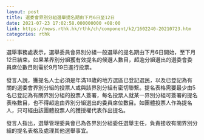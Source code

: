 ```yaml
---
layout: post
title: 選委會界別分組選舉提名期由下月6日至12日
date: 2021-07-23 17:02:58.000000000 +08:00
link: https://news.rthk.hk/rthk/ch/component/k2/1602240-20210723.htm
categories: rthk
---
```


選舉事務處表示，選舉委員會界別分組一般選舉的提名期由下月6日開始，至下月12日結束。如果某界別分組獲有效提名的候選人數目，超逾分組選出的選委會委員席位數目則需於9月19日進行投票。
 
發言人說，獲提名人士必須是年滿18歲的地方選區已登記選民，以及已登記為有關的選委會界別分組的投票人或與該界別分組有密切聯繫。提名表格需要最少由5名已登記為有關界別分組的投票人簽署，每名投票人就某一界別分組可簽署的提名表格數目，也不得超逾由界別分組選出的委員席位數目。如團體投票人作為提名人，只可經由該團體投票人的獲授權代表作出提名。

發言人指出，選舉管理委員會已為各界別分組委任選舉主任，負責接收有關界別分組的提名表格及處理其他選舉事宜。
